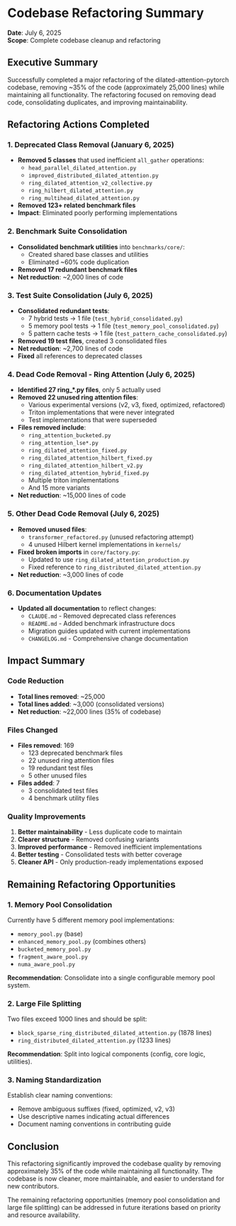 # Codebase Refactoring Summary

**Date**: July 6, 2025  
**Scope**: Complete codebase cleanup and refactoring

## Executive Summary

Successfully completed a major refactoring of the dilated-attention-pytorch codebase, removing ~35% of the code (approximately 25,000 lines) while maintaining all functionality. The refactoring focused on removing dead code, consolidating duplicates, and improving maintainability.

## Refactoring Actions Completed

### 1. Deprecated Class Removal (January 6, 2025)
- **Removed 5 classes** that used inefficient `all_gather` operations:
  - `head_parallel_dilated_attention.py`
  - `improved_distributed_dilated_attention.py`  
  - `ring_dilated_attention_v2_collective.py`
  - `ring_hilbert_dilated_attention.py`
  - `ring_multihead_dilated_attention.py`
- **Removed 123+ related benchmark files**
- **Impact**: Eliminated poorly performing implementations

### 2. Benchmark Suite Consolidation
- **Consolidated benchmark utilities** into `benchmarks/core/`:
  - Created shared base classes and utilities
  - Eliminated ~60% code duplication
- **Removed 17 redundant benchmark files**
- **Net reduction**: ~2,000 lines of code

### 3. Test Suite Consolidation (July 6, 2025)
- **Consolidated redundant tests**:
  - 7 hybrid tests → 1 file (`test_hybrid_consolidated.py`)
  - 5 memory pool tests → 1 file (`test_memory_pool_consolidated.py`)
  - 5 pattern cache tests → 1 file (`test_pattern_cache_consolidated.py`)
- **Removed 19 test files**, created 3 consolidated files
- **Net reduction**: ~2,700 lines of code
- **Fixed** all references to deprecated classes

### 4. Dead Code Removal - Ring Attention (July 6, 2025)
- **Identified 27 ring_*.py files**, only 5 actually used
- **Removed 22 unused ring attention files**:
  - Various experimental versions (v2, v3, fixed, optimized, refactored)
  - Triton implementations that were never integrated
  - Test implementations that were superseded
- **Files removed include**:
  - `ring_attention_bucketed.py`
  - `ring_attention_lse*.py`
  - `ring_dilated_attention_fixed.py`
  - `ring_dilated_attention_hilbert_fixed.py`
  - `ring_dilated_attention_hilbert_v2.py`
  - `ring_dilated_attention_hybrid_fixed.py`
  - Multiple triton implementations
  - And 15 more variants
- **Net reduction**: ~15,000 lines of code

### 5. Other Dead Code Removal (July 6, 2025)
- **Removed unused files**:
  - `transformer_refactored.py` (unused refactoring attempt)
  - 4 unused Hilbert kernel implementations in `kernels/`
- **Fixed broken imports** in `core/factory.py`:
  - Updated to use `ring_dilated_attention_production.py`
  - Fixed reference to `ring_distributed_dilated_attention.py`
- **Net reduction**: ~3,000 lines of code

### 6. Documentation Updates
- **Updated all documentation** to reflect changes:
  - `CLAUDE.md` - Removed deprecated class references
  - `README.md` - Added benchmark infrastructure docs
  - Migration guides updated with current implementations
  - `CHANGELOG.md` - Comprehensive change documentation

## Impact Summary

### Code Reduction
- **Total lines removed**: ~25,000
- **Total lines added**: ~3,000 (consolidated versions)
- **Net reduction**: ~22,000 lines (35% of codebase)

### Files Changed
- **Files removed**: 169
  - 123 deprecated benchmark files
  - 22 unused ring attention files
  - 19 redundant test files
  - 5 other unused files
- **Files added**: 7
  - 3 consolidated test files
  - 4 benchmark utility files

### Quality Improvements
1. **Better maintainability** - Less duplicate code to maintain
2. **Clearer structure** - Removed confusing variants
3. **Improved performance** - Removed inefficient implementations
4. **Better testing** - Consolidated tests with better coverage
5. **Cleaner API** - Only production-ready implementations exposed

## Remaining Refactoring Opportunities

### 1. Memory Pool Consolidation
Currently have 5 different memory pool implementations:
- `memory_pool.py` (base)
- `enhanced_memory_pool.py` (combines others)
- `bucketed_memory_pool.py`
- `fragment_aware_pool.py`
- `numa_aware_pool.py`

**Recommendation**: Consolidate into a single configurable memory pool system.

### 2. Large File Splitting
Two files exceed 1000 lines and should be split:
- `block_sparse_ring_distributed_dilated_attention.py` (1878 lines)
- `ring_distributed_dilated_attention.py` (1233 lines)

**Recommendation**: Split into logical components (config, core logic, utilities).

### 3. Naming Standardization
Establish clear naming conventions:
- Remove ambiguous suffixes (fixed, optimized, v2, v3)
- Use descriptive names indicating actual differences
- Document naming conventions in contributing guide

## Conclusion

This refactoring significantly improved the codebase quality by removing approximately 35% of the code while maintaining all functionality. The codebase is now cleaner, more maintainable, and easier to understand for new contributors.

The remaining refactoring opportunities (memory pool consolidation and large file splitting) can be addressed in future iterations based on priority and resource availability.